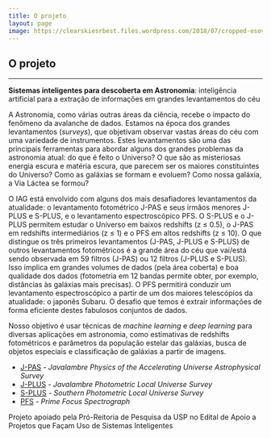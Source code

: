 ```yaml
---
title: O projeto
layout: page
image: https://clearskiesrbest.files.wordpress.com/2018/07/cropped-esoview1.jpg
---
```


## O projeto
---
**Sistemas inteligentes para descoberta em Astronomia**: 
inteligência artificial para a extração de informações em grandes levantamentos do céu

A Astronomia, como várias outras áreas da ciência, recebe o impacto do fenômeno da avalanche de dados. Estamos na época dos grandes levantamentos (_surveys_), que objetivam observar vastas áreas do céu com uma variedade de instrumentos. Estes levantamentos são uma das principais ferramentas para abordar alguns dos grandes problemas da astronomia atual: do que é feito o Universo? O que são as misteriosas energia escura e matéria escura, que parecem ser os maiores constituintes do Universo? Como as galáxias se formam e evoluem? Como nossa galáxia, a Via Láctea se formou?

O IAG está envolvido com alguns dos mais desafiadores levantamentos da atualidade: o levantamento fotométrico J-PAS e seus irmãos menores J-PLUS e S-PLUS, e o levantamento espectroscópico PFS. O S-PLUS e o J-PLUS permitem estudar o Universo em baixos redshifts (z ≤ 0.5), o J-PAS em redshifts intermediários (z ≤ 1) e o PFS em altos redshifts (z ≤ 10). O que distingue os três primeiros levantamentos (J-PAS, J-PLUS e S-PLUS) de outros levantamentos fotométricos é a grande área do céu que vai/está sendo observada em 59 filtros (J-PAS) ou 12 filtros (J-PLUS e S-PLUS). Isso implica em grandes volumes de dados (pela área coberta) e boa qualidade dos dados (fotometria em 12 bandas permite obter, por exemplo, distâncias às galáxias mais precisas). O PFS permitirá conduzir um levantamento espectroscópico a partir de um dos maiores telescópios da atualidade: o japonês Subaru. O desafio que temos é extrair informações de forma
eficiente destes fabulosos conjuntos de dados. 

Nosso objetivo é usar técnicas de _machine learning_ e _deep learning_ para diversas aplicações em astronomia, como estimativas de redshifts fotométricos e parâmetros da população estelar das galáxias, busca de objetos especiais e classificação de galáxias a partir de imagens.

- [J-PAS][j-pas] - _Javalambre Physics of the Accelerating  Universe Astrophysical Survey_
- [J-PLUS][j-plus] - _Javalambre Photometric Local Universe Survey_
- [S-PLUS][s-plus] - _Southern Photometric Local Universe Survey_ 
- [PFS][pfs] - _Prime Focus Spectrograph_

Projeto apoiado pela Pró-Reitoria de Pesquisa da USP no Edital de Apoio a Projetos que Façam Uso de Sistemas Inteligentes

[j-pas]: http://j-pas.org
[j-plus]: http://j-plus.es
[s-plus]: http://www.splus.iag.usp.br/
[pfs]:  http://sumire.ipmu.jp/pfs/intro.html
